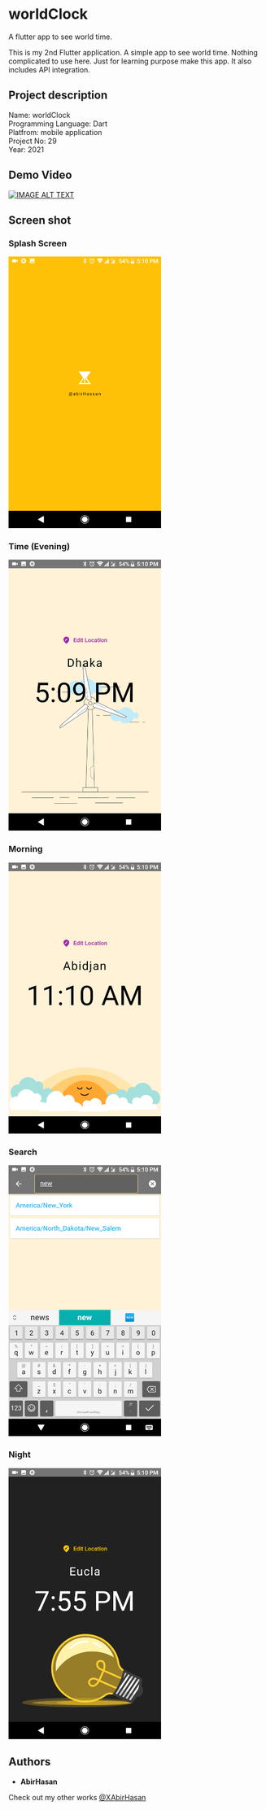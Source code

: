 # worldClock
A flutter app to see world time.
 
This is my 2nd Flutter application. A simple app to see world time. Nothing complicated to use here. Just for learning purpose make this app.
It also includes API integration.

## Project description
Name: worldClock <br>
Programming Language: Dart <br>
Platfrom: mobile application <br>
Project No: 29 <br>
Year: 2021

## Demo Video
[![IMAGE ALT TEXT](http://img.youtube.com/vi/2OX1hPjOnEE/0.jpg)](http://www.youtube.com/watch?v=2OX1hPjOnEE "worldClock || flutter dev")

## Screen shot

### Splash Screen
<img src="demo/1.png" alt="home" width="300"/>

### Time (Evening)
<img src="demo/2.png" alt="evening" width="300"/>

### Morning
<img src="demo/3.png" alt="Morning" width="300"/>

### Search
<img src="demo/4.png" alt="Search" width="300"/>

### Night
<img src="demo/5.png" alt="Night" width="300"/>

## Authors

* **AbirHasan**

Check out my other works [@XAbirHasan](https://github.com/XAbirHasan)

